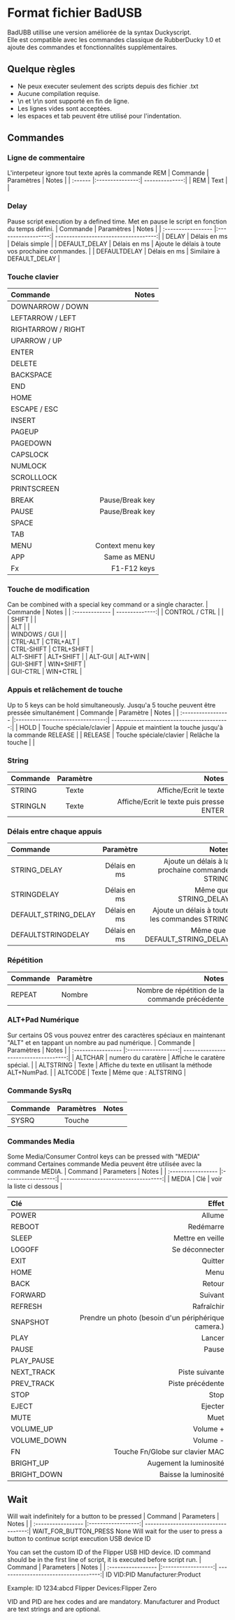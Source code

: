# Format fichier BadUSB 
BadUBB utillise une version améliorée de la syntax Duckyscript.<br>
Elle est compatible avec les commandes classique de RubberDucky 1.0 et ajoute des commandes et fonctionnalités supplémentaires.

## Quelque règles
- Ne peux executer seulement des scripts depuis des fichier .txt
- Aucune compilation requise.
- \n et \r\n sont supporté en fin de ligne.
- Les lignes vides sont acceptées. 
- les espaces et tab peuvent être utilisé pour l'indentation.


## Commandes
### Ligne de commentaire
L'interpeteur ignore tout texte après la commande REM
| Commande |	Paramètres      | Notes          |
| :------ |:---------------:| --------------:|
| REM 	  | Text    |                |	


### Delay
Pause script execution by a defined time.
Met en pause le script en fonction du temps défini.
| Commande            | Paramètres         | Notes                                |
| :----------------- |:------------------:| ------------------------------------:|
| DELAY  	           | Délais en ms |	Délais simple                         |
| DEFAULT_DELAY 	   | Délais en ms | Ajoute le délais à toute vos prochaine commandes. |
| DEFAULTDELAY 	     | Délais en ms | Similaire à DEFAULT_DELAY                |

### Touche clavier
| Commande            | Notes            |
| :----------------- | ----------------:| 
| DOWNARROW / DOWN 	 |                  |  
| LEFTARROW / LEFT 	 |                  | 
| RIGHTARROW / RIGHT |                  |   
| UPARROW / UP 	     |                  |  
| ENTER 	           |                  |
| DELETE 	           |                  |   
| BACKSPACE 	       |                  |    
| END 	             |                  |   
| HOME 	             |                  |   
| ESCAPE / ESC 	     |                  |   
| INSERT 	           |                  |   
| PAGEUP 	           |                  |   
| PAGEDOWN 	         |                  |     
| CAPSLOCK 	         |                  |   
| NUMLOCK 	         |                  |  
| SCROLLLOCK 	       |                  |  
| PRINTSCREEN 	     |                  |  
| BREAK 	           | Pause/Break key  |
| PAUSE 	           | Pause/Break key  |
| SPACE 	           |                  |
| TAB 	             |                  |
| MENU 	             | Context menu key |
| APP 	             | Same as MENU     |
| Fx                 | F1-F12 keys      |

### Touche de modification
Can be combined with a special key command or a single character.
| Commande        |	Notes         |
| :------------- | --------------:|
| CONTROL / CTRL |                |	   
| SHIFT 	       |                |  
| ALT            | 	              |  
| WINDOWS / GUI  |	              |  
| CTRL-ALT 	     | CTRL+ALT       |  
| CTRL-SHIFT 	   | CTRL+SHIFT     |  
| ALT-SHIFT 	   | ALT+SHIFT      | 
| ALT-GUI 	     | ALT+WIN        |  
| GUI-SHIFT 	   | WIN+SHIFT      |   
| GUI-CTRL 	     | WIN+CTRL       |   

### Appuis et relâchement de touche
Up to 5 keys can be hold simultaneously.
Jusqu'a 5 touche peuvent être pressée simultanément
| Commande            | Paramètre        | Notes                                |
| :----------------- |:--------------------------------:| ------------------------------------------:|
| HOLD 	             | Touche spéciale/clavier | Appuie et maintient la touche jusqu'à la commande RELEASE |
| RELEASE            | Touche spéciale/clavier | Relâche la touche |                               |

### String
| Commande            | Paramètre     | Notes                                      |
| :----------------- |:--------------:| ------------------------------------------:|
| STRING             | Texte    | Affiche/Ecrit le texte                          |
| STRINGLN 	         | Texte 	  | Affiche/Ecrit le texte puis presse ENTER |
  
### Délais entre chaque appuis
| Commande            | Paramètre         | Notes                                |
| :----------------- |:------------------:| ------------------------------------:|
| STRING_DELAY         | Délais en ms | Ajoute un délais à la prochaine commande STRING |
| STRINGDELAY          | Délais en ms | Même que STRING_DELAY |
| DEFAULT_STRING_DELAY | Délais en ms | Ajoute un délais à toute les commandes STRING |
| DEFAULTSTRINGDELAY   | Délais en ms | Même que : DEFAULT_STRING_DELAY |

### Répétition
| Commande            | Paramètre         | Notes                                |
| :----------------- |:------------------:| ------------------------------------:|
| REPEAT | Nombre | Nombre de répétition de la commande précédente |

### ALT+Pad Numérique
Sur certains OS vous pouvez entrer des caractères spéciaux en maintenant "ALT" et en tappant un nombre au pad numérique. 
| Commande            | Paramètres         | Notes                                |
| :----------------- |:------------------:| ------------------------------------:|
| ALTCHAR   | numero du caratère | Affiche le caratère spécial. |
| ALTSTRING | Texte | Affiche du texte en utilisant la méthode ALT+NumPad. |
| ALTCODE   | Texte | Même que : ALTSTRING |

### Commande SysRq
| Commande            | Paramètres        | Notes                                |
| :----------------- |:------------------:| ------------------------------------:|
| SYSRQ | Touche |  | 	

### Commandes Media
Some Media/Consumer Control keys can be pressed with "MEDIA" command
Certaines commande Media peuvent être utilisée avec la commande MEDIA.
| Command            | Parameters         | Notes                                |
| :----------------- |:------------------:| ------------------------------------:|
| MEDIA |	Clé | voir la liste ci dessous | 	

| Clé | Effet |
|:----|------:|
| POWER | Allume | 	
| REBOOT |	Redémarre
| SLEEP |	Mettre en veille
| LOGOFF |	Se déconnecter
| EXIT 	| Quitter
| HOME 	| Menu 
| BACK 	| Retour
| FORWARD 	| Suivant
| REFRESH 	| Rafraîchir
| SNAPSHOT |	Prendre un photo (besoin d'un périphérique camera.)
| PLAY 	| Lancer
| PAUSE 	| Pause
| PLAY_PAUSE 	| 
| NEXT_TRACK |	Piste suivante
| PREV_TRACK 	| Piste précédente
| STOP 	| Stop
| EJECT 	| Ejecter
| MUTE 	| Muet
| VOLUME_UP |	Volume +
| VOLUME_DOWN 	| Volume -
| FN | Touche Fn/Globe sur clavier MAC
| BRIGHT_UP |	Augement la luminosité
| BRIGHT_DOWN |	Baisse la luminosité

## Wait
Will wait indefinitely for a button to be pressed
| Command            | Parameters         | Notes                                |
| :----------------- |:------------------:| ------------------------------------:|
WAIT_FOR_BUTTON_PRESS 	None 	Will wait for the user to press a button to continue script execution
USB device ID

You can set the custom ID of the Flipper USB HID device. ID command should be in the first line of script, it is executed before script run.
| Command            | Parameters         | Notes                                |
| :----------------- |:------------------:| ------------------------------------:|
ID 	VID:PID Manufacturer:Product 	

Example: ID 1234:abcd Flipper Devices:Flipper Zero

VID and PID are hex codes and are mandatory. Manufacturer and Product are text strings and are optional.
